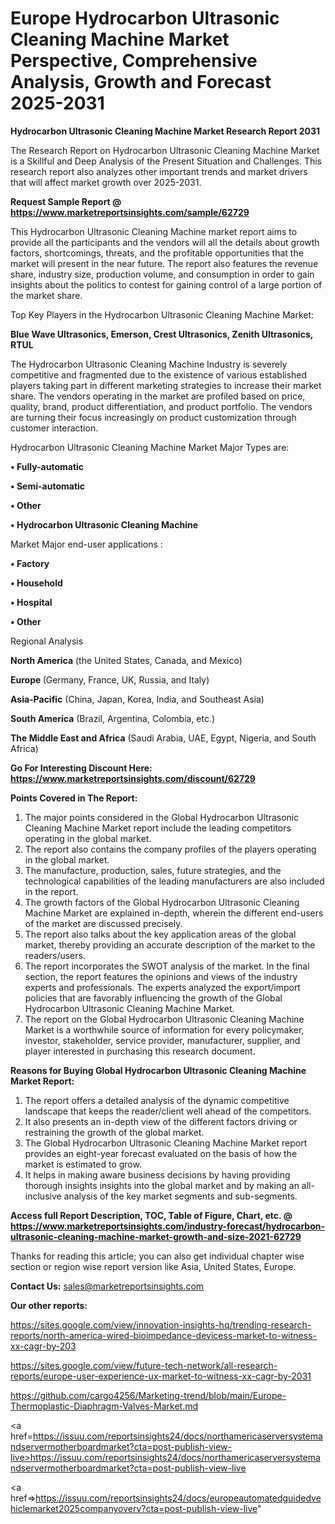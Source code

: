  # Europe Hydrocarbon Ultrasonic Cleaning Machine Market Perspective, Comprehensive Analysis, Growth and Forecast 2025-2031

<strong>Hydrocarbon Ultrasonic Cleaning Machine Market Research Report 2031</strong>

The Research Report on Hydrocarbon Ultrasonic Cleaning Machine Market is a Skillful and Deep Analysis of the Present Situation and Challenges. This research report also analyzes other important trends and market drivers that will affect market growth over 2025-2031.

<strong>Request Sample Report @ <a href=https://www.marketreportsinsights.com/sample/62729>https://www.marketreportsinsights.com/sample/62729</a></strong>

This Hydrocarbon Ultrasonic Cleaning Machine market report aims to provide all the participants and the vendors will all the details about growth factors, shortcomings, threats, and the profitable opportunities that the market will present in the near future. The report also features the revenue share, industry size, production volume, and consumption in order to gain insights about the politics to contest for gaining control of a large portion of the market share.

Top Key Players in the Hydrocarbon Ultrasonic Cleaning Machine Market:

<strong>Blue Wave Ultrasonics, Emerson, Crest Ultrasonics, Zenith Ultrasonics, RTUL</strong>

The Hydrocarbon Ultrasonic Cleaning Machine Industry is severely competitive and fragmented due to the existence of various established players taking part in different marketing strategies to increase their market share. The vendors operating in the market are profiled based on price, quality, brand, product differentiation, and product portfolio. The vendors are turning their focus increasingly on product customization through customer interaction.

Hydrocarbon Ultrasonic Cleaning Machine Market Major Types are:

<strong>• Fully-automatic

• Semi-automatic

• Other

• Hydrocarbon Ultrasonic Cleaning Machine</strong>

Market Major end-user applications :

<strong>• Factory

• Household

• Hospital

• Other</strong>

Regional Analysis

</u><strong><b>North America</b></strong> (the United States, Canada, and Mexico)

<strong><b>Europe </b></strong>(Germany, France, UK, Russia, and Italy)

<strong><b>Asia-Pacific</b></strong> (China, Japan, Korea, India, and Southeast Asia)

<strong><b>South America</b></strong> (Brazil, Argentina, Colombia, etc.)

<strong><b>The Middle East and Africa</b></strong> (Saudi Arabia, UAE, Egypt, Nigeria, and South Africa)

<strong>Go For Interesting Discount Here: <a href=https://www.marketreportsinsights.com/discount/62729>https://www.marketreportsinsights.com/discount/62729</a></strong>

<strong>Points Covered in The Report:</strong>
<ol>
  <li>The major points considered in the Global Hydrocarbon Ultrasonic Cleaning Machine Market report include the leading competitors operating in the global market.</li>
  <li>The report also contains the company profiles of the players operating in the global market.</li>
  <li>The manufacture, production, sales, future strategies, and the technological capabilities of the leading manufacturers are also included in the report.</li>
  <li>The growth factors of the Global Hydrocarbon Ultrasonic Cleaning Machine Market are explained in-depth, wherein the different end-users of the market are discussed precisely.</li>
  <li>The report also talks about the key application areas of the global market, thereby providing an accurate description of the market to the readers/users.</li>
  <li>The report incorporates the SWOT analysis of the market. In the final section, the report features the opinions and views of the industry experts and professionals. The experts analyzed the export/import policies that are favorably influencing the growth of the Global Hydrocarbon Ultrasonic Cleaning Machine Market.</li>
  <li>The report on the Global Hydrocarbon Ultrasonic Cleaning Machine Market is a worthwhile source of information for every policymaker, investor, stakeholder, service provider, manufacturer, supplier, and player interested in purchasing this research document.</li>
</ol>
<strong>Reasons for Buying Global Hydrocarbon Ultrasonic Cleaning Machine Market Report:</strong>

<ol>
  <li>The report offers a detailed analysis of the dynamic competitive landscape that keeps the reader/client well ahead of the competitors.</li>
  <li>It also presents an in-depth view of the different factors driving or restraining the growth of the global market.</li>
  <li>The Global Hydrocarbon Ultrasonic Cleaning Machine Market report provides an eight-year forecast evaluated on the basis of how the market is estimated to grow.</li>
  <li>It helps in making aware business decisions by having providing thorough insights insights into the global market and by making an all-inclusive analysis of the key market segments and sub-segments.</li>
</ol>
<strong>Access full Report Description, TOC, Table of Figure, Chart, etc. @ <a href=https://www.marketreportsinsights.com/industry-forecast/hydrocarbon-ultrasonic-cleaning-machine-market-growth-and-size-2021-62729>https://www.marketreportsinsights.com/industry-forecast/hydrocarbon-ultrasonic-cleaning-machine-market-growth-and-size-2021-62729</a></strong>


Thanks for reading this article; you can also get individual chapter wise section or region wise report version like Asia, United States, Europe.

<strong>Contact Us:</strong>
sales@marketreportsinsights.com

<strong>Our other reports:</strong>

<a href=https://sites.google.com/view/innovation-insights-hq/trending-research-reports/north-america-wired-bioimpedance-devicess-market-to-witness-xx-cagr-by-203>https://sites.google.com/view/innovation-insights-hq/trending-research-reports/north-america-wired-bioimpedance-devicess-market-to-witness-xx-cagr-by-203</a>

<a href=https://sites.google.com/view/future-tech-network/all-research-reports/europe-user-experience-ux-market-to-witness-xx-cagr-by-2031>https://sites.google.com/view/future-tech-network/all-research-reports/europe-user-experience-ux-market-to-witness-xx-cagr-by-2031</a>

<a href=https://github.com/cargo4256/Marketing-trend/blob/main/Europe-Thermoplastic-Diaphragm-Valves-Market.md>https://github.com/cargo4256/Marketing-trend/blob/main/Europe-Thermoplastic-Diaphragm-Valves-Market.md</a>

<a href=https://issuu.com/reportsinsights24/docs/northamericaserversystemandservermotherboardmarket?cta=post-publish-view-live>https://issuu.com/reportsinsights24/docs/northamericaserversystemandservermotherboardmarket?cta=post-publish-view-live</a>

<a href=>https://issuu.com/reportsinsights24/docs/europeautomatedguidedvehiclemarket2025companyoverv?cta=post-publish-view-live</a>"
